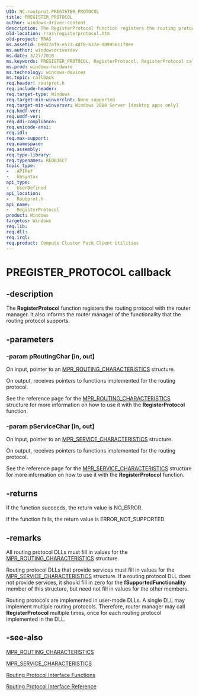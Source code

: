 ```yaml
---
UID: NC:routprot.PREGISTER_PROTOCOL
title: PREGISTER_PROTOCOL
author: windows-driver-content
description: The RegisterProtocol function registers the routing protocol with the router manager. It also informs the router manager of the functionality that the routing protocol supports.
old-location: rras\registerprotocol.htm
old-project: RRAS
ms.assetid: b9027ef9-e573-4df0-b37e-d09956c1f8ee
ms.author: windowsdriverdev
ms.date: 3/27/2018
ms.keywords: PREGISTER_PROTOCOL, RegisterProtocol, RegisterProtocol callback function [RAS], _mpr_registerprotocol, routprot/RegisterProtocol, rras.registerprotocol
ms.prod: windows-hardware
ms.technology: windows-devices
ms.topic: callback
req.header: routprot.h
req.include-header: 
req.target-type: Windows
req.target-min-winverclnt: None supported
req.target-min-winversvr: Windows 2000 Server [desktop apps only]
req.kmdf-ver: 
req.umdf-ver: 
req.ddi-compliance: 
req.unicode-ansi: 
req.idl: 
req.max-support: 
req.namespace: 
req.assembly: 
req.type-library: 
req.typenames: REOBJECT
topic_type:
-	APIRef
-	kbSyntax
api_type:
-	UserDefined
api_location:
-	Routprot.h
api_name:
-	RegisterProtocol
product: Windows
targetos: Windows
req.lib: 
req.dll: 
req.irql: 
req.product: Compute Cluster Pack Client Utilities
---
```


# PREGISTER_PROTOCOL callback


## -description


The 
<b>RegisterProtocol</b> function registers the routing protocol with the router manager. It also informs the router manager of the functionality that the routing protocol supports.


## -parameters




### -param pRoutingChar [in, out]

On input, pointer to an 
<a href="https://msdn.microsoft.com/7046c4c2-b0bd-4459-b361-e46ce876823f">MPR_ROUTING_CHARACTERISTICS</a> structure. 




On output, receives pointers to functions implemented for the routing protocol.

See the reference page for the 
<a href="https://msdn.microsoft.com/7046c4c2-b0bd-4459-b361-e46ce876823f">MPR_ROUTING_CHARACTERISTICS</a> structure for more information on how to use it with the 
<b>RegisterProtocol</b> function.


### -param pServiceChar [in, out]

On input, pointer to an 
<a href="https://msdn.microsoft.com/92a117ae-3a5f-4702-a936-8e23bc575763">MPR_SERVICE_CHARACTERISTICS</a> structure. 




On output, receives pointers to functions implemented for the routing protocol.

See the reference page for the 
<a href="https://msdn.microsoft.com/92a117ae-3a5f-4702-a936-8e23bc575763">MPR_SERVICE_CHARACTERISTICS</a> structure for more information on how to use it with the 
<b>RegisterProtocol</b> function.


## -returns



If the function succeeds, the return value is NO_ERROR.

If the function fails, the return value is ERROR_NOT_SUPPORTED.




## -remarks



All routing protocol DLLs must fill in values for the 
<a href="https://msdn.microsoft.com/7046c4c2-b0bd-4459-b361-e46ce876823f">MPR_ROUTING_CHARACTERISTICS</a> structure.

Routing protocol DLLs that provide services must fill in values for the 
<a href="https://msdn.microsoft.com/92a117ae-3a5f-4702-a936-8e23bc575763">MPR_SERVICE_CHARACTERISTICS</a> structure. If a routing protocol DLL does not provide services, it should fill in zero for the <b>fSupportedFunctionality</b> member of this structure, but need not fill in values for the other members.

Routing protocols are implemented in user-mode DLLs. A single DLL may implement multiple routing protocols. Therefore, router manager may call 
<b>RegisterProtocol</b> multiple times, once for each routing protocol implemented in the DLL.




## -see-also




<a href="https://msdn.microsoft.com/7046c4c2-b0bd-4459-b361-e46ce876823f">MPR_ROUTING_CHARACTERISTICS</a>



<a href="https://msdn.microsoft.com/92a117ae-3a5f-4702-a936-8e23bc575763">MPR_SERVICE_CHARACTERISTICS</a>



<a href="https://msdn.microsoft.com/fd780458-ef23-4ef2-8fe8-29b32100917f">Routing Protocol Interface Functions</a>



<a href="https://msdn.microsoft.com/0429f5ca-6574-48f5-85ab-70b4677ca539">Routing Protocol Interface Reference</a>
 

 

